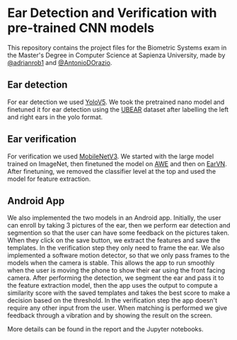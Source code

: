 # Ear Detection and Verification with pre-trained CNN models

This repository contains the project files for the Biometric Systems exam in the Master's Degree in Computer Science at Sapienza University, made by [@adrianrob1](https://github.com/adrianrob1) and [@AntonioDOrazio](https://github.com/AntonioDOrazio).

## Ear detection

For ear detection we used [YoloV5](https://github.com/ultralytics/yolov5). We took the pretrained nano model and finetuned it for ear detection using the [UBEAR](http://ubear.di.ubi.pt/ubear.html) dataset after labelling the left and right ears in the yolo format.

## Ear verification

For verification we used [MobileNetV3](https://www.tensorflow.org/api_docs/python/tf/keras/applications/MobileNetV3Large). We started with the large model trained on ImageNet, then finetuned the model on [AWE](http://awe.fri.uni-lj.si/datasets.html) and then on [EarVN](https://data.mendeley.com/datasets/yws3v3mwx3/3). After finetuning, we removed the classifier level at the top and used the model for feature extraction.

## Android App

We also implemented the two models in an Android app. 
Initially, the user can enroll by taking 3 pictures of the ear, then we perform ear detection and segmention so that the user can have some feedback on the pictures taken. When they click on the save button, we extract the features and save the templates.
In the verification step they only need to frame the ear. We also implemented a software motion detector, so that we only pass frames to the models when the camera is stable. This allows the app to run smoothly when the user is moving the phone to show their ear using the front facing camera. After performing the detection, we segment the ear and pass it to the feature extraction model, then the app uses the output to compute a similarity score with the saved templates and takes the best score to make a decision based on the threshold. In the verification step the app doesn't require any other input from the user. When matching is performed we give feedback through a vibration and by showing the result on the screen.

More details can be found in the report and the Jupyter notebooks.
